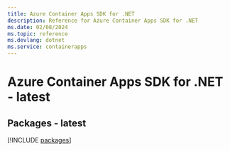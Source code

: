 ```yaml
---
title: Azure Container Apps SDK for .NET
description: Reference for Azure Container Apps SDK for .NET
ms.date: 02/08/2024
ms.topic: reference
ms.devlang: dotnet
ms.service: containerapps
---
```

# Azure Container Apps SDK for .NET - latest
## Packages - latest
[!INCLUDE [packages](container-apps-index.md)]